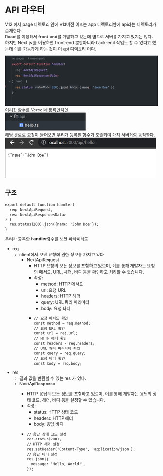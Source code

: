# API 라우터
V12 에서 page 디렉토리 안에 v13버전 이후는 app 디렉토리안에 api라는 디렉토리가 존재한다.  
React를 이용해서 front-end를 개발하고 있는데 별도로 서버를 가지고 있지는 않다.  
하지만 Next.js 를 이용하면 front-end 뿐만아니라 back-end 작업도 할 수 있다고 했는데 이를 가능하게 하는 것이 이 api 디렉토리 이다.  

![](../../public/api.png)  
이러한 함수를 Vercel에 등록만하면  
![](../../public/api1.png)  
해당 경로로 요청이 들어오면 우리가 등록한 함수가 호출되여 마치 서버처럼 동작한다.  
![](../../public/api2.png)  
  
## 구조
```
export default function handler(
  req: NextApiRequest,
  res: NextApiResponse<Data>
) {
  res.status(200).json({name: 'John Doe'});
}
```
  
우리가 등록한 **handler**함수를 보면 파라미터로  
* req
  * client에서 보낸 요청에 관한 정보를 가지고 있다
    * NextApiRequest
      * HTTP 요청의 모든 정보를 포함하고 있으며, 이를 통해 개발자는 요청의 메서드, URL, 헤더, 바디 등을 확인하고 처리할 수 있습니다.
      * 속성:
        * method: HTTP 메서드
        * url: 요청 URL
        * headers: HTTP 헤더
        * query: URL 쿼리 파라미터
        * body: 요청 바디
      * ```
        // 요청 메서드 확인
        const method = req.method;  
        // 요청 URL 확인
        const url = req.url;
        // HTTP 헤더 확인
        const headers = req.headers;
        // URL 쿼리 파라미터 확인
        const query = req.query;
        // 요청 바디 확인
        const body = req.body;
        ```
* res
  * 결과 값을 반환할 수 있는 res 가 있다.
  * NextApiResponse<Data>
    * HTTP 응답의 모든 정보를 포함하고 있으며, 이를 통해 개발자는 응답의 상태 코드, 헤더, 바디 등을 설정할 수 있습니다.
    * 속성:
      * status: HTTP 상태 코드
      * headers: HTTP 헤더
      * body: 응답 바디
    * ```
      // 응답 상태 코드 설정
      res.status(200);
      // HTTP 헤더 설정
      res.setHeader('Content-Type', 'application/json');
      // 응답 바디 설정
      res.json({
        message: 'Hello, World!',
      });
      ```